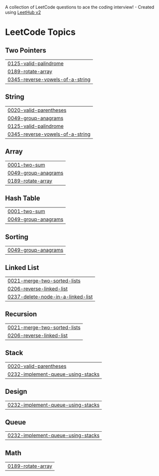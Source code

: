 A collection of LeetCode questions to ace the coding interview! - Created using [LeetHub v2](https://github.com/arunbhardwaj/LeetHub-2.0)
<!---LeetCode Topics Start-->
# LeetCode Topics
## Two Pointers
|  |
| ------- |
| [0125-valid-palindrome](https://github.com/Dinakaran05/leetcode/tree/master/0125-valid-palindrome) |
| [0189-rotate-array](https://github.com/Dinakaran05/leetcode/tree/master/0189-rotate-array) |
| [0345-reverse-vowels-of-a-string](https://github.com/Dinakaran05/leetcode/tree/master/0345-reverse-vowels-of-a-string) |
## String
|  |
| ------- |
| [0020-valid-parentheses](https://github.com/Dinakaran05/leetcode/tree/master/0020-valid-parentheses) |
| [0049-group-anagrams](https://github.com/Dinakaran05/leetcode/tree/master/0049-group-anagrams) |
| [0125-valid-palindrome](https://github.com/Dinakaran05/leetcode/tree/master/0125-valid-palindrome) |
| [0345-reverse-vowels-of-a-string](https://github.com/Dinakaran05/leetcode/tree/master/0345-reverse-vowels-of-a-string) |
## Array
|  |
| ------- |
| [0001-two-sum](https://github.com/Dinakaran05/leetcode/tree/master/0001-two-sum) |
| [0049-group-anagrams](https://github.com/Dinakaran05/leetcode/tree/master/0049-group-anagrams) |
| [0189-rotate-array](https://github.com/Dinakaran05/leetcode/tree/master/0189-rotate-array) |
## Hash Table
|  |
| ------- |
| [0001-two-sum](https://github.com/Dinakaran05/leetcode/tree/master/0001-two-sum) |
| [0049-group-anagrams](https://github.com/Dinakaran05/leetcode/tree/master/0049-group-anagrams) |
## Sorting
|  |
| ------- |
| [0049-group-anagrams](https://github.com/Dinakaran05/leetcode/tree/master/0049-group-anagrams) |
## Linked List
|  |
| ------- |
| [0021-merge-two-sorted-lists](https://github.com/Dinakaran05/leetcode/tree/master/0021-merge-two-sorted-lists) |
| [0206-reverse-linked-list](https://github.com/Dinakaran05/leetcode/tree/master/0206-reverse-linked-list) |
| [0237-delete-node-in-a-linked-list](https://github.com/Dinakaran05/leetcode/tree/master/0237-delete-node-in-a-linked-list) |
## Recursion
|  |
| ------- |
| [0021-merge-two-sorted-lists](https://github.com/Dinakaran05/leetcode/tree/master/0021-merge-two-sorted-lists) |
| [0206-reverse-linked-list](https://github.com/Dinakaran05/leetcode/tree/master/0206-reverse-linked-list) |
## Stack
|  |
| ------- |
| [0020-valid-parentheses](https://github.com/Dinakaran05/leetcode/tree/master/0020-valid-parentheses) |
| [0232-implement-queue-using-stacks](https://github.com/Dinakaran05/leetcode/tree/master/0232-implement-queue-using-stacks) |
## Design
|  |
| ------- |
| [0232-implement-queue-using-stacks](https://github.com/Dinakaran05/leetcode/tree/master/0232-implement-queue-using-stacks) |
## Queue
|  |
| ------- |
| [0232-implement-queue-using-stacks](https://github.com/Dinakaran05/leetcode/tree/master/0232-implement-queue-using-stacks) |
## Math
|  |
| ------- |
| [0189-rotate-array](https://github.com/Dinakaran05/leetcode/tree/master/0189-rotate-array) |
<!---LeetCode Topics End-->